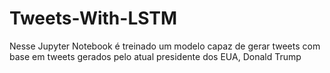 # Tweets-With-LSTM
Nesse Jupyter Notebook é treinado um modelo capaz de gerar tweets com base em tweets gerados pelo atual presidente dos EUA, Donald Trump
